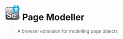 # ![Page Modeller](src/icons/icon_48.png) Page Modeller

> A browser extension for modelling page objects
